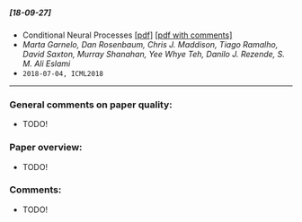 ##### [18-09-27]
- Conditional Neural Processes [[pdf]](https://arxiv.org/abs/1807.01613) [[pdf with comments]]()
- *Marta Garnelo, Dan Rosenbaum, Chris J. Maddison, Tiago Ramalho, David Saxton, Murray Shanahan, Yee Whye Teh, Danilo J. Rezende, S. M. Ali Eslami*
- `2018-07-04, ICML2018`

****

### General comments on paper quality:
- TODO!

### Paper overview:
- TODO!

### Comments:
- TODO!
